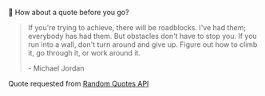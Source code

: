 📣 How about a quote before you go?

> If you're trying to achieve, there will be roadblocks. I've had them; everybody has had them. But obstacles don't have to stop you. If you run into a wall, don't turn around and give up. Figure out how to climb it, go through it, or work around it.
>
> <p>- Michael Jordan</p>

Quote requested from [Random Quotes API](https://github.com/lukePeavey/quotable)
